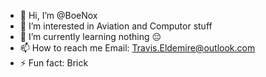 - 👋 Hi, I’m @BoeNox
- 👀 I’m interested in Aviation and Computor stuff
- 🌱 I’m currently learning nothing 😔
- 📫 How to reach me Email: Travis.Eldemire@outlook.com
- ⚡ Fun fact: Brick

<!---
BoeNox/BoeNox is a ✨ special ✨ repository because its `README.md` (this file) appears on your GitHub profile.
You can click the Preview link to take a look at your changes.
--->
